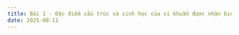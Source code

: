 ```yaml
---
title: Bài 1 - Đặc điểm cấu trúc và sinh học của vi khuẩn được nhận biết bởi tế bào miễn dịch của ký chủ
date: 2025-08-11
---
```

